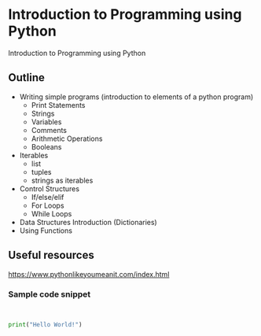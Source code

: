 # Introduction to Programming using Python

Introduction to Programming using Python

## Outline

- Writing simple programs (introduction to elements of a python program)
  - Print Statements
  - Strings
  - Variables
  - Comments
  - Arithmetic Operations
  - Booleans
- Iterables
  - list
  - tuples
  - strings as iterables
- Control Structures
  - If/else/elif
  - For Loops
  - While Loops
- Data Structures Introduction (Dictionaries)
- Using Functions

## Useful resources

https://www.pythonlikeyoumeanit.com/index.html

<!-- page break -->
<div style="page-break-after: always;"></div>

### Sample code snippet

```python


print("Hello World!")


```
